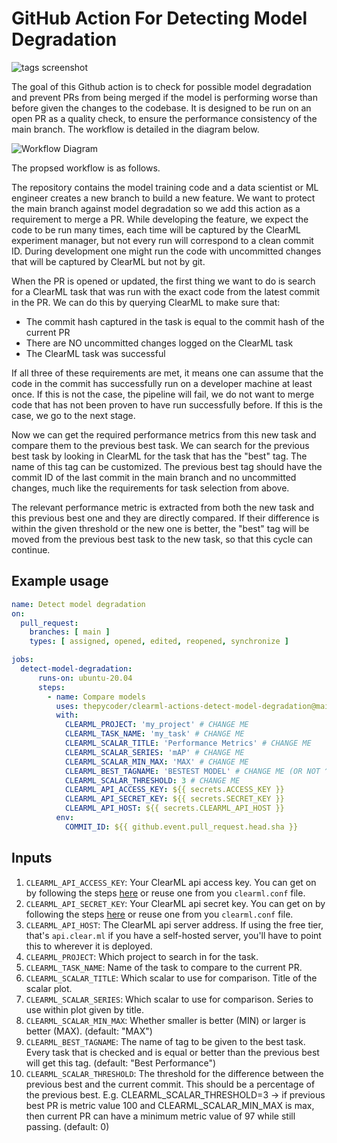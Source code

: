 # GitHub Action For Detecting Model Degradation

![tags screenshot](images/screenshot.png)

The goal of this Github action is to check for possible model degradation and prevent PRs from being merged if the model is performing worse than before given the changes to the codebase. It is designed to be run on an open PR as a quality check, to ensure the performance consistency of the main branch. The workflow is detailed in the diagram below.

![Workflow Diagram](images/detect_model_degradation_diagram.excalidraw.png)

The propsed workflow is as follows.

The repository contains the model training code and a data scientist or ML engineer creates a new branch to build a new feature. We want to protect the main branch against model degradation so we add this action as a requirement to merge a PR. While developing the feature, we expect the code to be run many times, each time will be captured by the ClearML experiment manager, but not every run will correspond to a clean commit ID. During development one might run the code with uncommitted changes that will be captured by ClearML but not by git.

When the PR is opened or updated, the first thing we want to do is search for a ClearML task that was run with the exact code from the latest commit in the PR. We can do this by querying ClearML to make sure that:
- The commit hash captured in the task is equal to the commit hash of the current PR
- There are NO uncommitted changes logged on the ClearML task
- The ClearML task was successful

If all three of these requirements are met, it means one can assume that the code in the commit has successfully run on a developer machine at least once. If this is not the case, the pipeline will fail, we do not want to merge code that has not been proven to have run successfully before. If this is the case, we go to the next stage.

Now we can get the required performance metrics from this new task and compare them to the previous best task. We can search for the previous best task by looking in ClearML for the task that has the "best" tag. The name of this tag can be customized. The previous best tag should have the commit ID of the last commit in the main branch and no uncommitted changes, much like the requirements for task selection from above.

The relevant performance metric is extracted from both the new task and this previous best one and they are directly compared. If their difference is within the given threshold or the new one is better, the "best" tag will be moved from the previous best task to the new task, so that this cycle can continue.

## Example usage

```yaml
name: Detect model degradation
on:
  pull_request:
    branches: [ main ]
    types: [ assigned, opened, edited, reopened, synchronize ]

jobs:
  detect-model-degradation:
      runs-on: ubuntu-20.04
      steps:
        - name: Compare models
          uses: thepycoder/clearml-actions-detect-model-degradation@main
          with:
            CLEARML_PROJECT: 'my_project' # CHANGE ME
            CLEARML_TASK_NAME: 'my_task' # CHANGE ME
            CLEARML_SCALAR_TITLE: 'Performance Metrics' # CHANGE ME
            CLEARML_SCALAR_SERIES: 'mAP' # CHANGE ME
            CLEARML_SCALAR_MIN_MAX: 'MAX' # CHANGE ME
            CLEARML_BEST_TAGNAME: 'BESTEST MODEL' # CHANGE ME (OR NOT ^^)
            CLEARML_SCALAR_THRESHOLD: 3 # CHANGE ME
            CLEARML_API_ACCESS_KEY: ${{ secrets.ACCESS_KEY }}
            CLEARML_API_SECRET_KEY: ${{ secrets.SECRET_KEY }}
            CLEARML_API_HOST: ${{ secrets.CLEARML_API_HOST }}
          env:
            COMMIT_ID: ${{ github.event.pull_request.head.sha }}
```

## Inputs

1. `CLEARML_API_ACCESS_KEY`: Your ClearML api access key. You can get on by following the steps [here](https://clear.ml/docs/latest/docs/getting_started/ds/ds_first_steps) or reuse one from you `clearml.conf` file. 
2. `CLEARML_API_SECRET_KEY`: Your ClearML api secret key. You can get on by following the steps [here](https://clear.ml/docs/latest/docs/getting_started/ds/ds_first_steps) or reuse one from you `clearml.conf` file. 
3. `CLEARML_API_HOST`: The ClearML api server address. If using the free tier, that's `api.clear.ml` if you have a self-hosted server, you'll have to point this to wherever it is deployed.
4. `CLEARML_PROJECT`: Which project to search in for the task.
5. `CLEARML_TASK_NAME`: Name of the task to compare to the current PR.
6. `CLEARML_SCALAR_TITLE`: Which scalar to use for comparison. Title of the scalar plot.
7. `CLEARML_SCALAR_SERIES`: Which scalar to use for comparison. Series to use within plot given by title.
8. `CLEARML_SCALAR_MIN_MAX`: Whether smaller is better (MIN) or larger is better (MAX). (default: "MAX")
9. `CLEARML_BEST_TAGNAME`: The name of tag to be given to the best task. Every task that is checked and is equal or better than the previous best will get this tag. (default: "Best Performance")
10. `CLEARML_SCALAR_THRESHOLD`: The threshold for the difference between the previous best and the current commit. This should be a percentage of the previous best. E.g. CLEARML_SCALAR_THRESHOLD=3 -> if previous best PR is metric value 100 and CLEARML_SCALAR_MIN_MAX is max, then current PR can have a minimum metric value of 97 while still passing. (default: 0)
